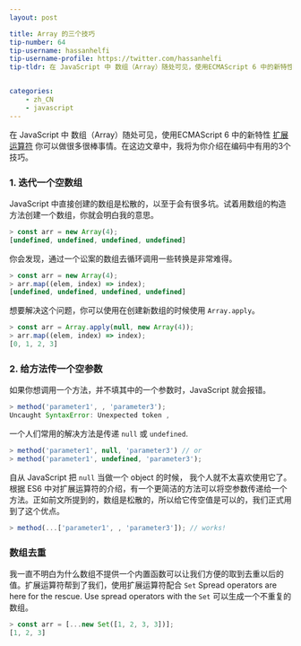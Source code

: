 ```yaml
---
layout: post

title: Array 的三个技巧
tip-number: 64
tip-username: hassanhelfi
tip-username-profile: https://twitter.com/hassanhelfi
tip-tldr: 在 JavaScript 中 数组（Array）随处可见，使用ECMAScript 6 中的新特性 扩展运算符 你可以做很多很棒事情。在这边文章中，我将为你介绍在编码中有用的3个技巧。


categories:
    - zh_CN
    - javascript
---
```


在 JavaScript 中 数组（Array）随处可见，使用ECMAScript 6 中的新特性 [扩展运算符](https://developer.mozilla.org/zh-CN/docs/Web/JavaScript/Reference/Operators/Spread_operator) 你可以做很多很棒事情。在这边文章中，我将为你介绍在编码中有用的3个技巧。

### 1. 迭代一个空数组

JavaScript 中直接创建的数组是松散的，以至于会有很多坑。试着用数组的构造方法创建一个数组，你就会明白我的意思。

```javascript
> const arr = new Array(4);
[undefined, undefined, undefined, undefined]
```

你会发现，通过一个讼案的数组去循环调用一些转换是非常难得。

```javascript
> const arr = new Array(4);
> arr.map((elem, index) => index);
[undefined, undefined, undefined, undefined]
```

想要解决这个问题，你可以使用在创建新数组的时候使用 `Array.apply`。

```javascript
> const arr = Array.apply(null, new Array(4));
> arr.map((elem, index) => index);
[0, 1, 2, 3]
```

### 2. 给方法传一个空参数

如果你想调用一个方法，并不填其中的一个参数时，JavaScript 就会报错。

```javascript
> method('parameter1', , 'parameter3');
Uncaught SyntaxError: Unexpected token ,
```

一个人们常用的解决方法是传递 `null` 或 `undefined`.

```javascript
> method('parameter1', null, 'parameter3') // or
> method('parameter1', undefined, 'parameter3');
```

自从 JavaScript 把 `null` 当做一个 object 的时候， 我个人就不太喜欢使用它了。根据 ES6 中对扩展运算符的介绍，有一个更简洁的方法可以将空参数传递给一个方法。正如前文所提到的，数组是松散的，所以给它传空值是可以的，我们正式用到了这个优点。

```javascript
> method(...['parameter1', , 'parameter3']); // works!
```

### 数组去重

我一直不明白为什么数组不提供一个内置函数可以让我们方便的取到去重以后的值。扩展运算符帮到了我们，使用扩展运算符配合 `Set` Spread operators are here for the rescue. Use spread operators with the `Set` 可以生成一个不重复的数组。

```javascript
> const arr = [...new Set([1, 2, 3, 3])];
[1, 2, 3]
```
